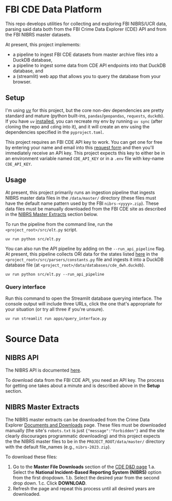 # FBI CDE Data Platform

This repo develops utilities for collecting and exploring FBI NIBRS/UCR data, parsing said data both from the FBI Crime Data Explorer (CDE) API and from the FBI NIBRS master datasets.

At present, this project implements:
* a pipeline to ingest FBI CDE datasets from master archive files into a DuckDB database,
* a pipeline to ingest some data from CDE API endpoints into that DuckDB database, and
* a (streamlit) web app that allows you to query the database from your browser.

## Setup

I'm using [uv](https://docs.astral.sh/uv/) for this project, but the core non-dev dependencies are pretty standard and mature (python built-ins, `pandas`/`geopandas`, `requests`, `duckdb`). If you have `uv` [installed](https://docs.astral.sh/uv/getting-started/installation/#standalone-installer), you can recreate my env by running `uv sync` (after cloning the repo and `cd`ing into it), and it will create an env using the dependencies specified in the `pyproject.toml`.

This project requires an FBI CDE API key to work. You can get one for free by entering your name and email into this [request form](https://api.data.gov/signup/) and then you'll immediately receive an API key. This project expects this key to either be in an environment variable named `CDE_API_KEY` or in a `.env` file with key-name `CDE_API_KEY`.

## Usage

At present, this project primarily runs an ingestion pipeline that ingests NIBRS master data files in the `/data/master/` directory (these files must have the default name pattern used by the FBI `nibrs-<yyyy>.zip`). These data files must be manually downloaded from the FBI CDE site as described in the [NIBRS Master Extracts](#nibrs-master-extracts) section below.


To run the pipeline from the command line, run the `<project_root>/src/elt.py` script.

```console
uv run python src/elt.py
```

You can also run the API pipeline by adding on the `--run_api_pipeline` flag. At present, this pipeline collects ORI data for the states listed [here](https://github.com/MattTriano/fbi_cde_data/blob/cd21ad0c24124adb874515a5bdf94a3c133c535e/src/parsers/constants.py#L1) in the `<project_root>/src/parsers/constants.py` file and ingests it into a DuckDB database file (at `<project_root>/data/databases/cde_dwh.duckdb`).

```console
uv run python src/elt.py --run_api_pipeline
```

### Query interface

Run this command to open the Streamlit database querying interface. The console output will include three URLs, click the one that's appropriate for your situation (or try all three if you're unsure).

```console
uv run streamlit run apps/query_interface.py
```

# Source Data

## NIBRS API

The NIBRS API is documented [here](https://cde.ucr.cjis.gov/LATEST/webapp/#/pages/docApi).

To download data from the FBI CDE API, you need an API key. The process for getting one takes about a minute and is described above in the **Setup** section.

## NIBRS Master Extracts

The NIBRS master extracts can be downloaded from the Crime Data Explorer [Documents and Downloads](https://cde.ucr.cjis.gov/LATEST/webapp/#) page. These files must be downloaded manually (the site's `robots.txt` is just `{"message":"Forbidden"}` and the site clearly discourages programmatic downloading) and this project expects the the NIBRS master files to be in the `PROJECT_ROOT/data/master/` directory with the default file_names (e.g., `nibrs-2023.zip`).

To download these files:
1. Go to the **Master File Downloads** section of the [CDE D&D  page](https://cde.ucr.cjis.gov/LATEST/webapp/#)
    1.a. Select the **National Incident-Based Reporting System (NIBRS)** option from the first dropdown.
    1.b. Select the desired year from the second drop down.
    1.c. Click **DOWNLOAD**.
2. Refresh the page and repeat this process until all desired years are downloaded.